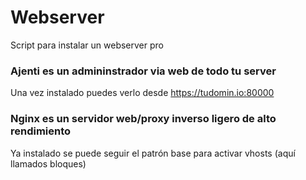 # Webserver

Script para instalar un webserver pro


### Ajenti es un admininstrador via web de todo tu server
Una vez instalado puedes verlo desde https://tudomin.io:80000

### Nginx es un servidor web/proxy inverso ligero de alto rendimiento
Ya instalado se puede seguir el patrón base para activar vhosts (aquí llamados bloques)
